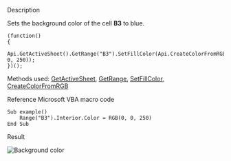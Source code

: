 Description

Sets the background color of the cell **B3** to blue.

```
(function()
{
    Api.GetActiveSheet().GetRange("B3").SetFillColor(Api.CreateColorFromRGB(0, 0, 250));
})();
```

Methods used: [GetActiveSheet](/officeapi/spreadsheetapi/api/getactivesheet), [GetRange](/officeapi/spreadsheetapi/apiworksheet/getrange), [SetFillColor](/officeapi/spreadsheetapi/apirange/setfillcolor), [CreateColorFromRGB](/officeapi/spreadsheetapi/api/createcolorfromrgb)

Reference Microsoft VBA macro code

```
Sub example()
    Range("B3").Interior.Color = RGB(0, 0, 250)
End Sub
```

Result

![Background color](/assets/images/plugins/background_color.png)
